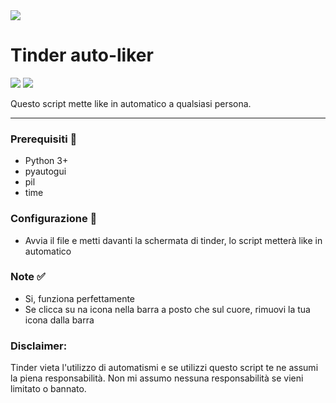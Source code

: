 <img src="[https://i.pinimg.com/736x/6b/a6/e6/6ba6e6c3b5948aaa47174dda3aba4daf.jpg](https://i.pinimg.com/736x/6b/a6/e6/6ba6e6c3b5948aaa47174dda3aba4daf.jpg)">

# Tinder auto-liker

![](https://img.shields.io/badge/Support-Linux-lightgrey) ![](https://img.shields.io/badge/Python->3.0-green)

Questo script mette like in automatico a qualsiasi persona. 

---

### Prerequisiti 🔧

- Python 3+
- pyautogui
- pil
- time

### Configurazione 🔧

- Avvia il file e metti davanti la schermata di tinder, lo script metterà like in automatico 

### Note ✅

- Si, funziona perfettamente
- Se clicca su na icona nella barra a posto che sul cuore, rimuovi la tua icona dalla barra

### Disclaimer:
Tinder vieta l'utilizzo di automatismi e se utilizzi questo script te ne assumi la piena responsabilità.
Non mi assumo nessuna responsabilità se vieni limitato o bannato.
